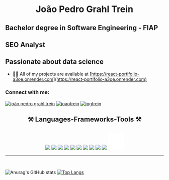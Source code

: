 <h1 align="center">João Pedro Grahl Trein</h1>
<h2>Bachelor degree in Software Engineering - FIAP</h2>
<h2>SEO Analyst</h2>
<h2>Passionate about data science</h2>

- 👨‍💻 All of my projects are available at [https://react-portifolio-a3oe.onrender.com](https://react-portifolio-a3oe.onrender.com)

<h3 align="left">Connect with me:</h3>
<p align="left">
<a href="https://linkedin.com/in/joão pedro grahl trein" target="blank"><img align="center" src="https://raw.githubusercontent.com/rahuldkjain/github-profile-readme-generator/master/src/images/icons/Social/linked-in-alt.svg" alt="joão pedro grahl trein" height="30" width="40" /></a>
<a href="https://kaggle.com/joaotrein" target="blank"><img align="center" src="https://raw.githubusercontent.com/rahuldkjain/github-profile-readme-generator/master/src/images/icons/Social/kaggle.svg" alt="joaotrein" height="30" width="40" /></a>
<a href="https://instagram.com/jpgtrein" target="blank"><img align="center" src="https://raw.githubusercontent.com/rahuldkjain/github-profile-readme-generator/master/src/images/icons/Social/instagram.svg" alt="jpgtrein" height="30" width="40" /></a>
</p>

<h2 align="center">⚒️ Languages-Frameworks-Tools ⚒️</h2>
<br/>
<div align="center">
	<a href="#"><img src="https://github.com/onemarc/tech-icons/blob/main/icons/html.svg" width="50"></a>
	<a href="#"><img src="https://github.com/onemarc/tech-icons/blob/main/icons/css.svg" width="50"></a>
	<a href="#"><img src="https://github.com/onemarc/tech-icons/blob/main/icons/python-dark.svg" width="50"></a>
	<a href="#"><img src="https://github.com/onemarc/tech-icons/blob/main/icons/pandas-dark.svg" width="50"></a>
	<a href="#"><img src="https://github.com/onemarc/tech-icons/blob/main/icons/numpy-dark.svg" width="50"></a>
	<a href="#"><img src="https://github.com/onemarc/tech-icons/blob/main/icons/matplotlib-dark.svg" width="50"></a>
	<a href="#"><img src="https://github.com/onemarc/tech-icons/blob/main/icons/mysql-dark.svg" width="50"></a>
	<a href="#"><img src="https://github.com/onemarc/tech-icons/blob/main/icons/mongodb-dark.svg" width="50"></a>
	 <a href="#"><img src="https://github.com/onemarc/tech-icons/blob/main/icons/react-dark.svg" width="50"></a>
	 <a href="#"><img src="https://github.com/onemarc/tech-icons/blob/main/icons/javascript.svg" width="50"></a>
	 <a href="#"><img src="https://github.com/onemarc/tech-icons/blob/main/icons/expressjs-dark.svg" width="50"></a>
 
</div>

<hr>

</div>

<br/>


![Anurag's GitHub stats](https://github-readme-stats.vercel.app/api?username=Joaotrein&show_icons=true&theme=merko)
[![Top Langs](https://github-readme-stats.vercel.app/api/top-langs/?username=Joaotrein&layout=compact&theme=merko)](https://github.com/Joaotrein/github-readme-stats)


  
